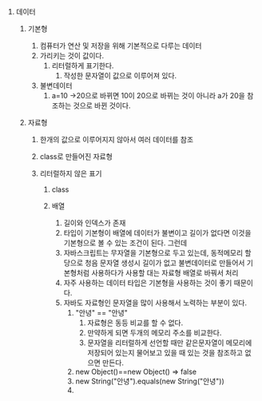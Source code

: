 1. 데이터

   1. 기본형

      1. 컴퓨터가 연산 및 저장을 위해 기본적으로 다루는 데이터
      2. 가리키는 것이 값이다.
         1. 리터럴하게 표기한다.
            1. 작성한 문자열이 값으로 이루어져 있다.
      3. 불변데이터
         1. a=10 ->20으로 바뀌면 10이 20으로 바뀌는 것이 아니라 a가 20을 참조하는 것으로 바뀐 것이다.

   2. 자료형

      1. 한개의 값으로 이루어지지 않아서 여러 데이터를 참조

      2. class로 만들어진 자료형

      3. 리터럴하지 않은 표기

         1. class

         1. 배열
            1. 길이와 인덱스가 존재
            2. 타입이 기본형이 배열에 데이터가 불변이고 길이가 없다면 이것을 기본형으로 볼 수 있는 조건이 된다. 그런데
            3. 자바스크립트는 무자열을 기본형으로 두고 있는데, 동적메모리 할당으로 청음 문자열 생성시 길이가 없고 불변데이터로 만들어서 기본형처럼 사용하다가 사용할 대는 자료형 배열로 바꿔서 처리
            4. 자주 사용하는 데이터 타입은 기본형을 사용하는 것이 좋기 때문이다.
            5. 자바도 자료형인 문자열을 많이 사용해서 노력하는 부분이 있다.
               1. "안녕" == "안녕"
                  1. 자료형은 동등 비교를 할 수 없다.
                  2. 만약하게 되면 두개의 메모리 주소를 비교한다.
                  3. 문자열을 리터럴하게 선언할 때만 같은문자열이 메모리에 저장되어 있는지 물어보고 있을 때 있는 것을 참조하고 없으면 만든다. 
               2. new Object()==new Object() => false
               3. new String("안녕").equals(new String("안녕"))
               4. 